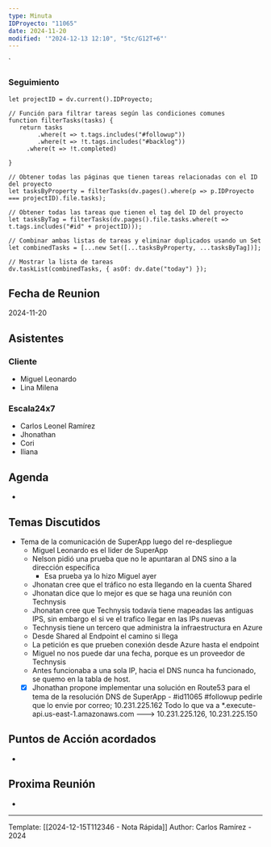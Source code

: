 ```yaml
---
type: Minuta
IDProyecto: "11065"
date: 2024-11-20
modified: '"2024-12-13 12:10", "5tc/G12T+6"'
---
```

`

### Seguimiento

```dataviewjs
let projectID = dv.current().IDProyecto;

// Función para filtrar tareas según las condiciones comunes
function filterTasks(tasks) {
   return tasks
        .where(t => t.tags.includes("#followup"))
        .where(t => !t.tags.includes("#backlog"))
     .where(t => !t.completed)
        
}

// Obtener todas las páginas que tienen tareas relacionadas con el ID del proyecto
let tasksByProperty = filterTasks(dv.pages().where(p => p.IDProyecto === projectID).file.tasks);

// Obtener todas las tareas que tienen el tag del ID del proyecto
let tasksByTag = filterTasks(dv.pages().file.tasks.where(t => t.tags.includes("#id" + projectID)));

// Combinar ambas listas de tareas y eliminar duplicados usando un Set
let combinedTasks = [...new Set([...tasksByProperty, ...tasksByTag])];

// Mostrar la lista de tareas
dv.taskList(combinedTasks, { asOf: dv.date("today") });
 ```
## Fecha de Reunion
2024-11-20

## Asistentes

### Cliente
* Miguel Leonardo
* Lina Milena
### Escala24x7
- Carlos Leonel Ramírez
- Jhonathan
- Cori
- Iliana

## Agenda
* 
## Temas Discutidos
*  Tema de la comunicación de SuperApp luego del re-despliegue
	* Miguel Leonardo es el lider de SuperApp
	* Nelson pidió una prueba que no le apuntaran al DNS sino a la dirección específica
		* Esa prueba ya lo hizo Miguel ayer
	* Jhonatan cree que el tráfico no esta llegando en la cuenta Shared
	* Jhonatan dice que lo mejor es que se haga una reunión con Technysis
	* Jhonatan cree que Technysis todavía tiene mapeadas las antiguas IPS, sin embargo el si ve el trafico llegar en las IPs nuevas
	* Technysis tiene un tercero que administra la infraestructura en Azure
	* Desde Shared al Endpoint el camino si llega
	* La petición es que prueben conexión desde Azure hasta el endpoint
	* Miguel no nos puede dar una fecha, porque es un proveedor de Technysis
	* Antes funcionaba a una sola IP, hacia el DNS nunca ha funcionado, se quemo en la tabla de host.
	* [x] Jhonathan propone implementar una solución en Route53 para el tema de la resolución DNS de SuperApp - #id11065 #followup pedirle que lo envie por correo; 10.231.225.162 Todo lo que va a *.execute-api.us-east-1.amazonaws.com ---> 10.231.225.126, 10.231.225.150

## Puntos de Acción acordados
- 

## Proxima Reunión
*   

---
Template: [[2024-12-15T112346 - Nota Rápida]]
Author: Carlos Ramírez - 2024
